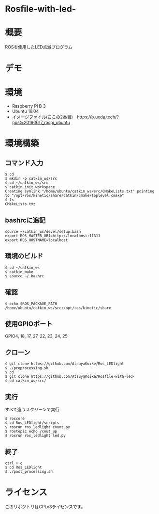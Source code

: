 # Rosfile-with-led-

# 概要
ROSを使用したLED点滅プログラム

# デモ

# 環境
- Raspberry Pi B 3
 - Ubuntu 16.04
 - イメージファイル(ここの2番目)　https://b.ueda.tech/?post=20180617_raspi_ubuntu

# 環境構築
## コマンド入力
```
$ cd
$ mkdir -p catkin_ws/src
$ cd ~/catkin_ws/src
$ catkin_init_workspace 
Creating symlink "/home/ubuntu/catkin_ws/src/CMakeLists.txt" pointing to "/opt/ros/kinetic/share/catkin/cmake/toplevel.cmake"
$ ls
CMakeLists.txt
```
## bashrcに追記
```
source ~/catkin_ws/devel/setup.bash
export ROS_MASTER_URI=http://localhost:11311
export ROS_HOSTNAME=localhost
```
## 環境のビルド
```
$ cd ~/catkin_ws
$ catkin_make
$ source ~/.bashrc
```
## 確認
```
$ echo $ROS_PACKAGE_PATH
/home/ubuntu/catkin_ws/src:/opt/ros/kinetic/share
```

## 使用GPIOポート
GPIO4, 18, 17, 27, 22, 23, 24, 25

## クローン
```
$ git clone https://github.com/AtsuyaKoike/Ros_LEDlight
$ ./preprocessing.sh
$ cd
$ git clone https://github.com/AtsuyaKoike/Rosfile-with-led-
$ cd catkin_ws/src/
```
## 実行
すべて違うスクリーンで実行
```
$ roscore
$ cd Ros_LEDlight/scripts
$ rosrun ros_ledlight count.py
$ rostopic echo /cout_up
$ rosrun ros_ledlight led.py
```
## 終了
```
ctrl + c
$ cd Ros_LEDlight
$ ./post_processing.sh
```

# ライセンス
このリポジトリはGPLv3ライセンスです。
